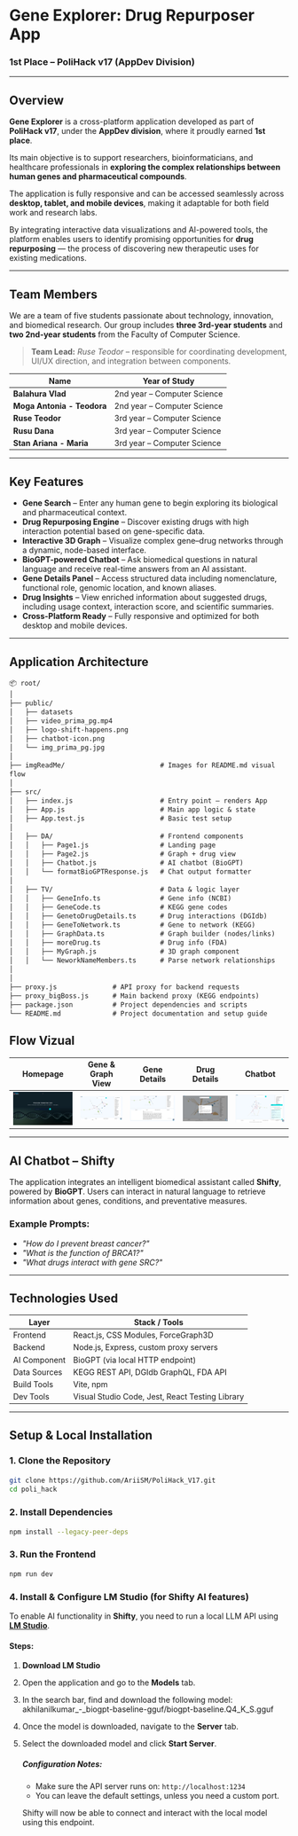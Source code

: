 # Gene Explorer: Drug Repurposer App

###  1st Place – PoliHack v17 (AppDev Division)
---

## Overview

**Gene Explorer** is a cross-platform application developed as part of **PoliHack v17**, under the **AppDev division**, where it proudly earned **1st place**. 

Its main objective is to support researchers, bioinformaticians, and healthcare professionals in **exploring the complex relationships between human genes and pharmaceutical compounds**.

The application is fully responsive and can be accessed seamlessly across **desktop, tablet, and mobile devices**, making it adaptable for both field work and research labs.

By integrating interactive data visualizations and AI-powered tools, the platform enables users to identify promising opportunities for **drug repurposing** — the process of discovering new therapeutic uses for existing medications.

---

## Team Members

We are a team of five students passionate about technology, innovation, and biomedical research. Our group includes **three 3rd-year students** and **two 2nd-year students** from the Faculty of Computer Science.

> **Team Lead:** *Ruse Teodor* – responsible for coordinating development, UI/UX direction, and integration between components.


| Name          | Year of Study                |
|---------------|------------------------------|
| **Balahura Vlad** | 2nd year – Computer Science  |
| **Moga Antonia - Teodora**    | 2nd year – Computer Science  |
| **Ruse Teodor**  | 3rd year – Computer Science  |
| **Rusu Dana**   | 3rd year – Computer Science  |
| **Stan Ariana - Maria**  | 3rd year – Computer Science  |


---

## Key Features

- **Gene Search** – Enter any human gene to begin exploring its biological and pharmaceutical context.
- **Drug Repurposing Engine** – Discover existing drugs with high interaction potential based on gene-specific data.
- **Interactive 3D Graph** – Visualize complex gene–drug networks through a dynamic, node-based interface.
- **BioGPT-powered Chatbot** – Ask biomedical questions in natural language and receive real-time answers from an AI assistant.
- **Gene Details Panel** – Access structured data including nomenclature, functional role, genomic location, and known aliases.
- **Drug Insights** – View enriched information about suggested drugs, including usage context, interaction score, and scientific summaries.
- **Cross-Platform Ready** – Fully responsive and optimized for both desktop and mobile devices.

---

## Application Architecture

```plaintext
📦 root/
│
├── public/
│   ├── datasets
│   ├── video_prima_pg.mp4
│   ├── logo-shift-happens.png
│   ├── chatbot-icon.png
│   └── img_prima_pg.jpg
│
├── imgReadMe/                        # Images for README.md visual flow  
│
├── src/
│   ├── index.js                      # Entry point – renders App
│   ├── App.js                        # Main app logic & state
│   ├── App.test.js                   # Basic test setup
│
│   ├── DA/                           # Frontend components
│   │   ├── Page1.js                  # Landing page
│   │   ├── Page2.js                  # Graph + drug view
│   │   ├── Chatbot.js                # AI chatbot (BioGPT)
│   │   └── formatBioGPTResponse.js   # Chat output formatter
│
│   ├── TV/                           # Data & logic layer
│   │   ├── GeneInfo.ts               # Gene info (NCBI)
│   │   ├── GeneCode.ts               # KEGG gene codes
│   │   ├── GenetoDrugDetails.ts      # Drug interactions (DGIdb)
│   │   ├── GeneToNetwork.ts          # Gene to network (KEGG)
│   │   ├── GraphData.ts              # Graph builder (nodes/links)
│   │   ├── moreDrug.ts               # Drug info (FDA)
│   │   ├── MyGraph.js                # 3D graph component
│   │   └── NeworkNameMembers.ts      # Parse network relationships
│
│
├── proxy.js              # API proxy for backend requests
├── proxy_bigBoss.js      # Main backend proxy (KEGG endpoints)
├── package.json          # Project dependencies and scripts
└── README.md             # Project documentation and setup guide
```


##  Flow Vizual

| Homepage | Gene & Graph View | Gene Details | Drug Details | Chatbot |
|----------|--------------------------|---------------------|---------|------|
| ![Home](./poli_hack/imgReadMe/image.png) | ![Graph](./poli_hack/imgReadMe/image%20(3).png) | ![Modal](./poli_hack/imgReadMe/image%20(4).png) | ![Chatbot](./poli_hack/imgReadMe/image%20(2).png) | ![Next](./poli_hack/imgReadMe/image%20(1).png) |


---
##  AI Chatbot – Shifty

The application integrates an intelligent biomedical assistant called **Shifty**, powered by **BioGPT**. Users can interact in natural language to retrieve information about genes, conditions, and preventative measures.

### Example Prompts:
- *"How do I prevent breast cancer?"*
- *"What is the function of BRCA1?"*
- *"What drugs interact with gene SRC?"*

---

##  Technologies Used

| Layer         | Stack / Tools                            |
|---------------|-------------------------------------------|
| Frontend      | React.js, CSS Modules, ForceGraph3D       |
| Backend       | Node.js, Express, custom proxy servers    |
| AI Component  | BioGPT (via local HTTP endpoint)          |
| Data Sources  | KEGG REST API, DGIdb GraphQL, FDA API     |
| Build Tools   | Vite, npm                                 |
| Dev Tools     | Visual Studio Code, Jest, React Testing Library |


---

##  Setup & Local Installation

### 1. Clone the Repository

```bash
git clone https://github.com/AriiSM/PoliHack_V17.git
cd poli_hack
```

### 2. Install Dependencies

```bash
npm install --legacy-peer-deps
``` 

### 3. Run the Frontend

```bash
npm run dev
``` 

### 4. Install & Configure LM Studio (for Shifty AI features)

To enable AI functionality in **Shifty**, you need to run a local LLM API using [**LM Studio**](https://lmstudio.ai/).


#### Steps:

1. **Download LM Studio** 
2. Open the application and go to the **Models** tab.
3. In the search bar, find and download the following model: akhilanilkumar_-_biogpt-baseline-gguf/biogpt-baseline.Q4_K_S.gguf
4. Once the model is downloaded, navigate to the **Server** tab.
5. Select the downloaded model and click **Start Server**.

    ##### Configuration Notes:
   - Make sure the API server runs on: `http://localhost:1234`
   - You can leave the default settings, unless you need a custom port.

    Shifty will now be able to connect and interact with the local model using this endpoint.

